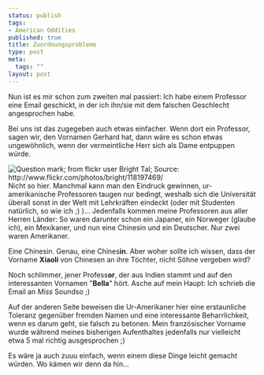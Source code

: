 ```yaml
--- 
status: publish
tags: 
- American Oddities
published: true
title: Zuordnungsprobleme
type: post
meta: 
  tags: ""
layout: post
---
```

Nun ist es mir schon zum zweiten mal passiert: Ich habe einem Professor eine Email geschickt, in der ich ihn/sie mit dem falschen Geschlecht angesprochen habe.

Bei uns ist das zugegeben auch etwas einfacher. Wenn dort ein Professor, sagen wir, den Vornamen Gerhard hat, dann wäre es schon etwas ungewöhnlich, wenn der vermeintliche Herr sich als Dame entpuppen würde.

<img src="http://static.flickr.com/45/118197469_132545ded0_t.jpg" alt="Question mark; from flickr user Bright Tal; Source: http://www.flickr.com/photos/bright/118197469/" class="alignright" />Nicht so hier. Manchmal kann man den Eindruck gewinnen, ur-amerikanische Professoren taugen nur bedingt, weshalb sich die Universität überall sonst in der Welt mit Lehrkräften eindeckt (oder mit Studenten natürlich, so wie ich ;) )... Jedenfalls kommen meine Professoren aus aller Herren Länder: So waren darunter schon ein Japaner, ein Norweger (glaube ich), ein Mexikaner, und nun eine Chinesin und ein Deutscher. Nur zwei waren Amerikaner.

Eine Chinesin. Genau, eine Chines<strong>in</strong>. Aber woher sollte ich wissen, dass der Vorname <strong>Xiaoli</strong> von Chinesen an ihre Töchter, nicht Söhne vergeben wird?

Noch schlimmer, jener Profess<strong>or</strong>, der aus Indien stammt und auf den interessanten Vornamen "<strong>Bella</strong>" hört. Asche auf mein Haupt: Ich schrieb die Email an <em>Miss</em> Soundso ;)

Auf der anderen Seite beweisen die Ur-Amerikaner hier eine erstaunliche Toleranz gegenüber fremden Namen und eine interessante Beharrlichkeit, wenn es darum geht, sie falsch zu betonen. Mein französischer Vorname wurde während meines bisherigen Aufenthaltes jedenfalls nur vielleicht etwa 5 mal richtig ausgesprochen ;)

Es wäre ja auch zuuu einfach, wenn einem diese Dinge leicht gemacht würden. Wo kämen wir denn da hin...
